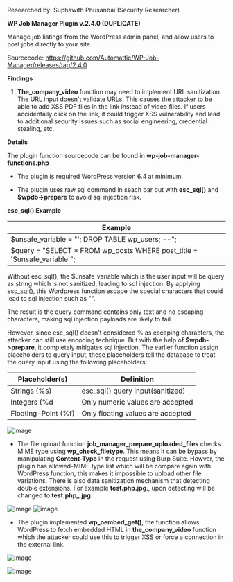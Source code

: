 Researched by: Suphawith Phusanbai (Security Researcher)

**WP Job Manager Plugin v.2.4.0 (DUPLICATE)**

Manage job listings from the WordPress admin panel, and allow users to post jobs directly to your site.

Sourcecode: https://github.com/Automattic/WP-Job-Manager/releases/tag/2.4.0

**Findings**

1. **The_company_video** function may need to implement URL sanitization. The URL input doesn't validate URLs. This causes the attacker to be able to add XSS PDF files in the link instead of video files. If users accidentally click on the link, it could  trigger XSS vulnerability and lead to additional security issues such as social engineering, credential stealing, etc.

**Details**

The plugin function sourcecode can be found in **wp-job-manager-functions.php**

- The plugin is required WordPress version 6.4 at minimum. 

- The plugin uses raw sql command in seach bar but with **esc_sql()** and **$wpdb->prepare** to avoid sql injection risk.

**esc_sql() Example**

| Example   |
| -------------  |
| $unsafe_variable = "'; DROP TABLE wp_users; --";|
| $query = "SELECT * FROM wp_posts WHERE post_title = '$unsafe_variable'";|

Without esc_sql(), the $unsafe_variable which is the user input will be query as string which is not sanitized, leading to sql injection.
By applying esc_sql(), this Wordpress function escape the special characters that could lead to sql injection such as "". 

The result is the query command contains only text and no escaping characters, making sql injection payloads are likely to fail.

However, since esc_sql() doesn't considered % as escaping characters, the attacker can still use encoding technique. But with the help of **$wpdb->prepare**, it completely mitigates sql injection. The earlier function assign placeholders to query input, these placeholders tell the database to treat the query input using the following placeholders;


| Placeholder(s)   | Definition |
| -------------  | -------------  |
| Strings (%s)| esc_sql() query input(sanitized) |
| Integers (%d  | Only numeric values are accepted|
| Floating-Point (%f)  | Only floating values are accepted |

![image](https://github.com/user-attachments/assets/a4c38111-a61e-4895-bed3-80bfb229efc8)

- The file upload function **job_manager_prepare_uploaded_files** checks MIME type using **wp_check_filetype**. This means it can be bypass by manipulating **Content-Type** in the request using Burp Suite. Howver, the plugin has allowed-MIME type list which will be compare again with WordPress function, this makes it impossible to upload other file variations. There is also data sanitization mechanism that detecting double extensions. For example **test.php.jpg**., upon detecting will be changed to **test.php_.jpg**. 

![image](https://github.com/user-attachments/assets/2191fd63-ad57-4522-98f1-c03d085e9ed4)
![image](https://github.com/user-attachments/assets/e5fa866c-6674-4e0a-b8f8-3e54580a795d)

- The plugin implemented **wp_oembed_get()**, the function allows WordPress to fetch embedded HTML in **the_company_video** function which the attacker could use this to trigger XSS or force a connection in the external link.

![image](https://github.com/user-attachments/assets/edbfb7d5-eba3-4e67-a08e-2b1d2005fede)

![image](https://github.com/user-attachments/assets/ae11a8e1-f671-4722-993d-e5dec4e58801)








  
 
